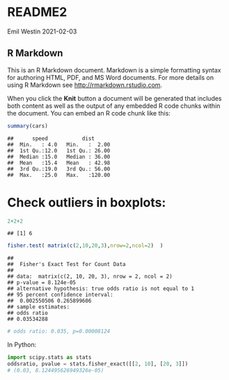 README2
================
Emil Westin
2021-02-03

## R Markdown

This is an R Markdown document. Markdown is a simple formatting syntax
for authoring HTML, PDF, and MS Word documents. For more details on
using R Markdown see <http://rmarkdown.rstudio.com>.

When you click the **Knit** button a document will be generated that
includes both content as well as the output of any embedded R code
chunks within the document. You can embed an R code chunk like this:

``` r
summary(cars)
```

    ##      speed           dist       
    ##  Min.   : 4.0   Min.   :  2.00  
    ##  1st Qu.:12.0   1st Qu.: 26.00  
    ##  Median :15.0   Median : 36.00  
    ##  Mean   :15.4   Mean   : 42.98  
    ##  3rd Qu.:19.0   3rd Qu.: 56.00  
    ##  Max.   :25.0   Max.   :120.00

# Check outliers in boxplots:

``` r
2+2+2
```

    ## [1] 6

``` r
fisher.test( matrix(c(2,10,20,3),nrow=2,ncol=2)  )
```

    ## 
    ##  Fisher's Exact Test for Count Data
    ## 
    ## data:  matrix(c(2, 10, 20, 3), nrow = 2, ncol = 2)
    ## p-value = 8.124e-05
    ## alternative hypothesis: true odds ratio is not equal to 1
    ## 95 percent confidence interval:
    ##  0.002550506 0.265899606
    ## sample estimates:
    ## odds ratio 
    ## 0.03534288

``` r
# odds ratio: 0.035, p=0.00008124
```

In Python:

``` python
import scipy.stats as stats
oddsratio, pvalue = stats.fisher_exact([[2, 10], [20, 3]])
# (0.03, 8.124495626949326e-05)
```
